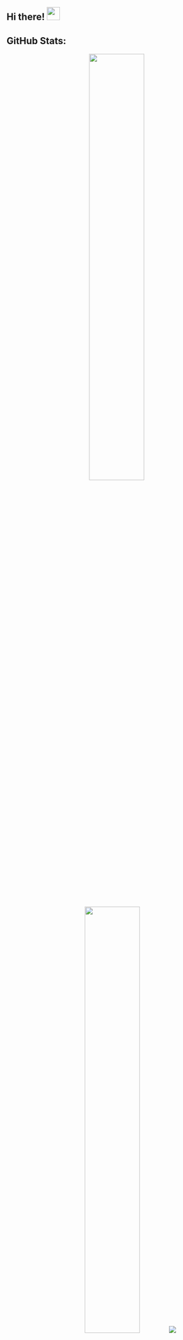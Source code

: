<h2 align="left">
  <br>Hi there! <img src="https://user-images.githubusercontent.com/42378118/110234147-e3259600-7f4e-11eb-95be-0c4047144dea.gif" width="30"><br>
</h2> 

<h2 align="left">GitHub Stats:</h2>

<p align="center"><img height="50%" width="auto" src ="https://github-readme-stats.vercel.app/api?username=venmovs&show_icons=true&count_private=true&theme=darcula&hide_border=true&hide=issues,contribs&bg_color=00000000">
<img height="50%" width="auto" src ="https://github-readme-stats.vercel.app/api/top-langs/?username=venmovs&layout=compact&hide_border=true&theme=darcula&bg_color=00000000&langs_count=10">
<img src ="https://github-readme-streak-stats.herokuapp.com?user=venmovs&theme=darcula&hide_border=true&background=FFFFFF00"></p>


<h2 align="left">Skills:</h2>

![JavaScript](https://img.shields.io/badge/javascript-%23323330.svg?style=for-the-badge&logo=javascript&logoColor=%23F7DF1E) ![TypeScript](https://img.shields.io/badge/typescript-%23007ACC.svg?style=for-the-badge&logo=typescript&logoColor=white) ![React](https://img.shields.io/badge/react-%2320232a.svg?style=for-the-badge&logo=react&logoColor=%2361DAFB) ![Jest](https://img.shields.io/badge/-jest-%23C21325?style=for-the-badge&logo=jest&logoColor=white) ![React Query](https://img.shields.io/badge/-React%20Query-FF4154?style=for-the-badge&logo=react%20query&logoColor=white) ![Redux](https://img.shields.io/badge/redux-%23593d88.svg?style=for-the-badge&logo=redux&logoColor=white) ![React Router](https://img.shields.io/badge/React_Router-CA4245?style=for-the-badge&logo=react-router&logoColor=white) ![Vue.js](https://img.shields.io/badge/vuejs-%2335495e.svg?style=for-the-badge&logo=vuedotjs&logoColor=%234FC08D) ![HTML5](https://img.shields.io/badge/html5-%23E34F26.svg?style=for-the-badge&logo=html5&logoColor=white) ![NodeJS](https://img.shields.io/badge/node.js-6DA55F?style=for-the-badge&logo=node.js&logoColor=white) ![Express.js](https://img.shields.io/badge/express.js-%23404d59.svg?style=for-the-badge&logo=express&logoColor=%2361DAFB) ![Webpack](https://img.shields.io/badge/webpack-%238DD6F9.svg?style=for-the-badge&logo=webpack&logoColor=black) ![Gulp](https://img.shields.io/badge/GULP-%23CF4647.svg?style=for-the-badge&logo=gulp&logoColor=white) ![MUI](https://img.shields.io/badge/MUI-%230081CB.svg?style=for-the-badge&logo=mui&logoColor=white) ![Bootstrap](https://img.shields.io/badge/bootstrap-%23563D7C.svg?style=for-the-badge&logo=bootstrap&logoColor=white) ![Ant-Design](https://img.shields.io/badge/-AntDesign-%230170FE?style=for-the-badge&logo=ant-design&logoColor=white) ![TailwindCSS](https://img.shields.io/badge/tailwindcss-%2338B2AC.svg?style=for-the-badge&logo=tailwind-css&logoColor=white)


<h2 align="left">Let's get connected:</h2>

<p align="left">
  <a href="https://t.me/venmovs" target="_blank" rel="noreferrer"> <img src="https://cdn.worldvectorlogo.com/logos/telegram.svg" alt="telegram" width="40" height="40"/> </a>
</p>
